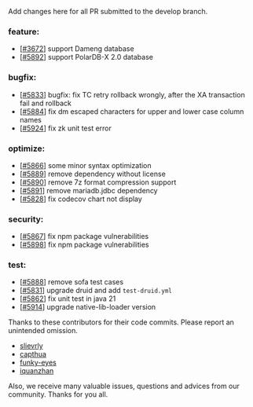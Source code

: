 Add changes here for all PR submitted to the develop branch.

<!-- Please add the `changes` to the following location(feature/bugfix/optimize/test) based on the type of PR -->

### feature:
- [[#3672](https://github.com/seata/seata/pull/3672)] support Dameng database
- [[#5892](https://github.com/seata/seata/pull/5892)] support PolarDB-X 2.0 database

### bugfix:
- [[#5833](https://github.com/seata/seata/pull/5833)] bugfix: fix TC retry rollback wrongly, after the XA transaction fail and rollback
- [[#5884](https://github.com/seata/seata/pull/5884)] fix dm escaped characters for upper and lower case column names
- [[#5924](https://github.com/seata/seata/pull/5924)] fix zk unit test error

### optimize:
- [[#5866](https://github.com/seata/seata/pull/5866)] some minor syntax optimization
- [[#5889](https://github.com/seata/seata/pull/5889)] remove dependency without license
- [[#5890](https://github.com/seata/seata/pull/5890)] remove 7z format compression support
- [[#5891](https://github.com/seata/seata/pull/5891)] remove mariadb.jdbc dependency
- [[#5828](https://github.com/seata/seata/pull/5828)] fix codecov chart not display

### security:
- [[#5867](https://github.com/seata/seata/pull/5867)] fix npm package vulnerabilities
- [[#5898](https://github.com/seata/seata/pull/5898)] fix npm package vulnerabilities

### test:
- [[#5888](https://github.com/seata/seata/pull/5888)] remove sofa test cases
- [[#5831](https://github.com/seata/seata/pull/5831)] upgrade druid and add `test-druid.yml`
- [[#5862](https://github.com/seata/seata/pull/5862)] fix unit test in java 21
- [[#5914](https://github.com/seata/seata/pull/5914)] upgrade native-lib-loader version

Thanks to these contributors for their code commits. Please report an unintended omission.

<!-- Please make sure your Github ID is in the list below -->
- [slievrly](https://github.com/slievrly)
- [capthua](https://github.com/capthua)
- [funky-eyes](https://github.com/funky-eyes)
- [iquanzhan](https://github.com/iquanzhan)


Also, we receive many valuable issues, questions and advices from our community. Thanks for you all.
